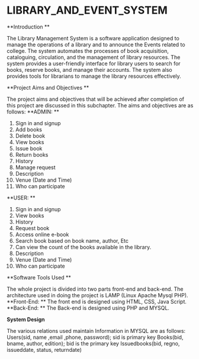 # LIBRARY_AND_EVENT_SYSTEM

**Introduction **
 
The Library Management System is a software application designed to manage the operations of a library and to announce the Events related to college. The system automates the processes of book acquisition, cataloguing, circulation, and the management of library resources. The system provides a user-friendly interface for library users to search for books, reserve books, and manage their accounts. The system also provides tools for librarians to manage the library resources effectively. 
 
**Project Aims and Objectives **
 
The project aims and objectives that will be achieved after completion of this project are discussed in this subchapter. The aims and objectives are as follows: 
**ADMIN: **
1.	Sign in and signup 	 	 
2.	Add books 	 	 	 
3.	Delete book 	 	 	 
4.	View books 	 	 	 
5.	Issue book 	 	 	 
6.	Return books  	 
7.	History  	 	 	 
8.	Manage request 
9.	Description 
10.	Venue (Date and Time) 
11.	Who can participate 
 
 
**USER: **
1.	Sign in and signup 	 	 
2.	View books 	 	 	 
3.	History 	 	 	 
4.	Request book 
5.	Access online e-book 
6.	Search book based on book name, author, Etc 
7.	Can view the count of the books available in the library. 
8.	Description 
9.	Venue (Date and Time) 
10.	Who can participate 
 
**Software Tools Used **
 
The whole project is divided into two parts front-end and back-end. The architecture used in doing the project is LAMP (Linux Apache Mysql PHP). 
 	**Front-End: **
 	 	The front end is designed using HTML, CSS, Java Script. 
 	**Back-End: **
 	 	The Back-end is designed using PHP and MYSQL. 

**System Design** 
 
The various relations used maintain Information in MYSQL are as follows: 
Users(sid, name ,email ,phone, password); sid is primary key 
Books(bid, bname, author, edition); bid is the primary key 
Issuedbooks(bid, regno, issueddate, status, returndate) 
 
 
